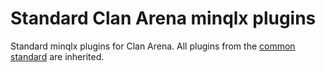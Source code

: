 # Standard Clan Arena minqlx plugins

Standard minqlx plugins for Clan Arena. All plugins from the [common standard](https://github.com/quakelive-server-standards/quakelive-server-standards/tree/master/minqlx-plugins/standard/common) are inherited.